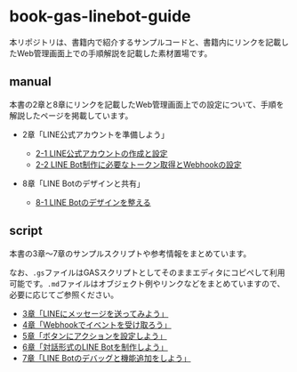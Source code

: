 # book-gas-linebot-guide

本リポジトリは、書籍内で紹介するサンプルコードと、書籍内にリンクを記載したWeb管理画面上での手順解説を記載した素材置場です。

## manual

本書の2章と8章にリンクを記載したWeb管理画面上での設定について、手順を解説したページを掲載しています。

- 2章「LINE公式アカウントを準備しよう」
  - [2-1 LINE公式アカウントの作成と設定](https://github.com/massa-potato/book-gas-linebot-guide/blob/main/manual/2-1.md)
  - [2-2 LINE Bot制作に必要なトークン取得とWebhookの設定](https://github.com/massa-potato/book-gas-linebot-guide/blob/main/manual/2-2.md)

- 8章「LINE Botのデザインと共有」
  - [8-1 LINE Botのデザインを整える](https://github.com/massa-potato/book-gas-linebot-guide/blob/main/manual/8-1.md)

## script

本書の3章〜7章のサンプルスクリプトや参考情報をまとめています。

なお、`.gs`ファイルはGASスクリプトとしてそのままエディタにコピペして利用可能です。`.md`ファイルはオブジェクト例やリンクなどをまとめていますので、必要に応じてご参照ください。

- [3章「LINEにメッセージを送ってみよう」](https://github.com/massa-potato/book-gas-linebot-guide/tree/main/script/03)
- [4章「Webhookでイベントを受け取ろう」](https://github.com/massa-potato/book-gas-linebot-guide/tree/main/script/04)
- [5章「ボタンにアクションを設定しよう」](https://github.com/massa-potato/book-gas-linebot-guide/tree/main/script/05)
- [6章「対話形式のLINE Botを制作しよう」](https://github.com/massa-potato/book-gas-linebot-guide/tree/main/script/06)
- [7章「LINE Botのデバッグと機能追加をしよう」](https://github.com/massa-potato/book-gas-linebot-guide/tree/main/script/07)
